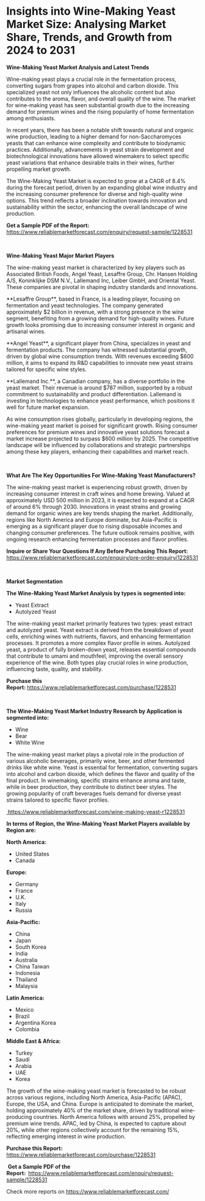 <p><h1>Insights into Wine-Making Yeast Market Size: Analysing Market Share, Trends, and Growth from 2024 to 2031</h1></p><p><strong>Wine-Making Yeast Market Analysis and Latest Trends</strong></p>
<p><p>Wine-making yeast plays a crucial role in the fermentation process, converting sugars from grapes into alcohol and carbon dioxide. This specialized yeast not only influences the alcoholic content but also contributes to the aroma, flavor, and overall quality of the wine. The market for wine-making yeast has seen substantial growth due to the increasing demand for premium wines and the rising popularity of home fermentation among enthusiasts.</p><p>In recent years, there has been a notable shift towards natural and organic wine production, leading to a higher demand for non-Saccharomyces yeasts that can enhance wine complexity and contribute to biodynamic practices. Additionally, advancements in yeast strain development and biotechnological innovations have allowed winemakers to select specific yeast variations that enhance desirable traits in their wines, further propelling market growth.</p><p>The Wine-Making Yeast Market is expected to grow at a CAGR of 8.4% during the forecast period, driven by an expanding global wine industry and the increasing consumer preference for diverse and high-quality wine options. This trend reflects a broader inclination towards innovation and sustainability within the sector, enhancing the overall landscape of wine production.</p></p>
<p><strong>Get a Sample PDF of the Report:&nbsp;</strong> <a href="https://www.reliablemarketforecast.com/enquiry/request-sample/1228531?utm_campaign=1885&utm_medium=2&utm_source=Github&utm_content=ia&utm_term=29122024&utm_id=wine-making-yeast">https://www.reliablemarketforecast.com/enquiry/request-sample/1228531</a></p>
<p>&nbsp;</p>
<p><strong>Wine-Making Yeast Major Market Players</strong></p>
<p><p>The wine-making yeast market is characterized by key players such as Associated British Foods, Angel Yeast, Lesaffre Group, Chr. Hansen Holding A/S, Koninklijke DSM N.V., Lallemand Inc, Leiber GmbH, and Oriental Yeast. These companies are pivotal in shaping industry standards and innovations.</p><p>**Lesaffre Group**, based in France, is a leading player, focusing on fermentation and yeast technologies. The company generated approximately $2 billion in revenue, with a strong presence in the wine segment, benefiting from a growing demand for high-quality wines. Future growth looks promising due to increasing consumer interest in organic and artisanal wines.</p><p>**Angel Yeast**, a significant player from China, specializes in yeast and fermentation products. The company has witnessed substantial growth, driven by global wine consumption trends. With revenues exceeding $600 million, it aims to expand its R&D capabilities to innovate new yeast strains tailored for specific wine styles.</p><p>**Lallemand Inc.**, a Canadian company, has a diverse portfolio in the yeast market. Their revenue is around $787 million, supported by a robust commitment to sustainability and product differentiation. Lallemand is investing in technologies to enhance yeast performance, which positions it well for future market expansion.</p><p>As wine consumption rises globally, particularly in developing regions, the wine-making yeast market is poised for significant growth. Rising consumer preferences for premium wines and innovative yeast solutions forecast a market increase projected to surpass $600 million by 2025. The competitive landscape will be influenced by collaborations and strategic partnerships among these key players, enhancing their capabilities and market reach.</p></p>
<p>&nbsp;</p>
<p><strong>What Are The Key Opportunities For Wine-Making Yeast Manufacturers?</strong></p>
<p><p>The wine-making yeast market is experiencing robust growth, driven by increasing consumer interest in craft wines and home brewing. Valued at approximately USD 500 million in 2023, it is expected to expand at a CAGR of around 6% through 2030. Innovations in yeast strains and growing demand for organic wines are key trends shaping the market. Additionally, regions like North America and Europe dominate, but Asia-Pacific is emerging as a significant player due to rising disposable incomes and changing consumer preferences. The future outlook remains positive, with ongoing research enhancing fermentation processes and flavor profiles.</p></p>
<p><strong>Inquire or Share Your Questions If Any Before Purchasing This Report:</strong> <a href="https://www.reliablemarketforecast.com/enquiry/pre-order-enquiry/1228531?utm_campaign=1885&utm_medium=2&utm_source=Github&utm_content=ia&utm_term=29122024&utm_id=wine-making-yeast">https://www.reliablemarketforecast.com/enquiry/pre-order-enquiry/1228531</a></p>
<p>&nbsp;</p>
<p><strong>Market Segmentation</strong></p>
<p><strong>The Wine-Making Yeast Market Analysis by types is segmented into:</strong></p>
<p><ul><li>Yeast Extract</li><li>Autolyzed Yeast</li></ul></p>
<p><p>The wine-making yeast market primarily features two types: yeast extract and autolyzed yeast. Yeast extract is derived from the breakdown of yeast cells, enriching wines with nutrients, flavors, and enhancing fermentation processes. It promotes a more complex flavor profile in wines. Autolyzed yeast, a product of fully broken-down yeast, releases essential compounds that contribute to umami and mouthfeel, improving the overall sensory experience of the wine. Both types play crucial roles in wine production, influencing taste, quality, and stability.</p></p>
<p><strong>Purchase this Report:&nbsp;</strong><a href="https://www.reliablemarketforecast.com/purchase/1228531?utm_campaign=1885&utm_medium=2&utm_source=Github&utm_content=ia&utm_term=29122024&utm_id=wine-making-yeast">https://www.reliablemarketforecast.com/purchase/1228531</a></p>
<p>&nbsp;</p>
<p><strong>The Wine-Making Yeast Market Industry Research by Application is segmented into:</strong></p>
<p><ul><li>Wine</li><li>Bear</li><li>White Wine</li></ul></p>
<p><p>The wine-making yeast market plays a pivotal role in the production of various alcoholic beverages, primarily wine, beer, and other fermented drinks like white wine. Yeast is essential for fermentation, converting sugars into alcohol and carbon dioxide, which defines the flavor and quality of the final product. In winemaking, specific strains enhance aroma and taste, while in beer production, they contribute to distinct beer styles. The growing popularity of craft beverages fuels demand for diverse yeast strains tailored to specific flavor profiles.</p></p>
<p><a href="https://www.reliablemarketforecast.com/wine-making-yeast-r1228531?utm_campaign=1885&utm_medium=2&utm_source=Github&utm_content=ia&utm_term=29122024&utm_id=wine-making-yeast">&nbsp;https://www.reliablemarketforecast.com/wine-making-yeast-r1228531</a></p>
<p><strong>In terms of Region, the Wine-Making Yeast Market Players available by Region are:</strong></p>
<p>
    <p> <strong> North America: </strong>
        <ul>
            <li>United States</li>
            <li>Canada</li>
        </ul>
        </p> 
    <p> <strong> Europe: </strong>
        <ul>
            <li>Germany</li>
            <li>France</li>
            <li>U.K.</li>
            <li>Italy</li>
            <li>Russia</li>
        </ul>
        </p> 
    <p> <strong> Asia-Pacific: </strong>
        <ul>
            <li>China</li>
            <li>Japan</li>
            <li>South Korea</li>
            <li>India</li>
            <li>Australia</li>
            <li>China Taiwan</li>
            <li>Indonesia</li>
            <li>Thailand</li>
            <li>Malaysia</li>
        </ul>
        </p> 
    <p> <strong> Latin America: </strong>
        <ul>
            <li>Mexico</li>
            <li>Brazil</li>
            <li>Argentina Korea</li>
            <li>Colombia</li>
        </ul>
        </p> 
    <p> <strong> Middle East & Africa: </strong>
        <ul>
            <li>Turkey</li>
            <li>Saudi</li>
            <li>Arabia</li>
            <li>UAE</li>
            <li>Korea</li>
        </ul>
    </p>
    </p>
<p><p>The growth of the wine-making yeast market is forecasted to be robust across various regions, including North America, Asia-Pacific (APAC), Europe, the USA, and China. Europe is anticipated to dominate the market, holding approximately 40% of the market share, driven by traditional wine-producing countries. North America follows with around 25%, propelled by premium wine trends. APAC, led by China, is expected to capture about 20%, while other regions collectively account for the remaining 15%, reflecting emerging interest in wine production.</p></p>
<p><strong>Purchase this Report: </strong><a href="https://www.reliablemarketforecast.com/purchase/1228531?utm_campaign=1885&utm_medium=2&utm_source=Github&utm_content=ia&utm_term=29122024&utm_id=wine-making-yeast">https://www.reliablemarketforecast.com/purchase/1228531</a></p>
<p>&nbsp;<strong>Get a Sample PDF of the Report:&nbsp;&nbsp;</strong><a href="https://www.reliablemarketforecast.com/enquiry/request-sample/1228531?utm_campaign=1885&utm_medium=2&utm_source=Github&utm_content=ia&utm_term=29122024&utm_id=wine-making-yeast">https://www.reliablemarketforecast.com/enquiry/request-sample/1228531</a></p>
<p><strong></strong></p>
<p>Check more reports on <a href="https://www.reliablemarketforecast.com/?utm_campaign=1885&utm_medium=2&utm_source=Github&utm_content=ia&utm_term=29122024&utm_id=wine-making-yeast">https://www.reliablemarketforecast.com/</a></p>